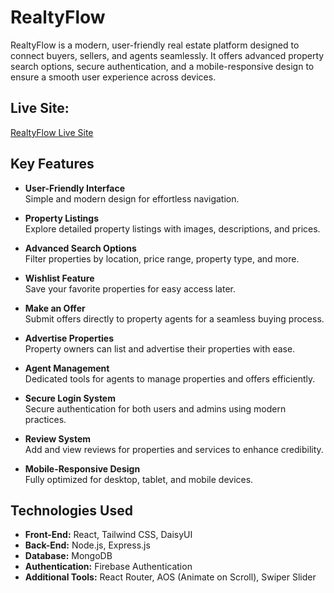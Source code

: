 # RealtyFlow

RealtyFlow is a modern, user-friendly real estate platform designed to connect buyers, sellers, and agents seamlessly. It offers advanced property search options, secure authentication, and a mobile-responsive design to ensure a smooth user experience across devices.

## Live Site:

[RealtyFlow Live Site](https://realty-flow-platform.web.app/)

## Key Features

- **User-Friendly Interface**  
  Simple and modern design for effortless navigation.

- **Property Listings**  
  Explore detailed property listings with images, descriptions, and prices.

- **Advanced Search Options**  
  Filter properties by location, price range, property type, and more.

- **Wishlist Feature**  
  Save your favorite properties for easy access later.

- **Make an Offer**  
  Submit offers directly to property agents for a seamless buying process.

- **Advertise Properties**  
  Property owners can list and advertise their properties with ease.

- **Agent Management**  
  Dedicated tools for agents to manage properties and offers efficiently.

- **Secure Login System**  
  Secure authentication for both users and admins using modern practices.

- **Review System**  
  Add and view reviews for properties and services to enhance credibility.

- **Mobile-Responsive Design**  
  Fully optimized for desktop, tablet, and mobile devices.

## Technologies Used

- **Front-End:** React, Tailwind CSS, DaisyUI
- **Back-End:** Node.js, Express.js
- **Database:** MongoDB
- **Authentication:** Firebase Authentication
- **Additional Tools:** React Router, AOS (Animate on Scroll), Swiper Slider
